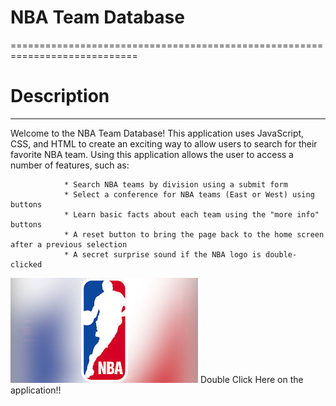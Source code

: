# NBA Team Database #
============================================================================

# Description
----------------------------------------------------------------------------
 Welcome to the NBA Team Database! This application uses JavaScript, CSS, and HTML to create an exciting way to allow users to search for their favorite NBA team. Using this application allows the user to access a number of features, such as:
                
                * Search NBA teams by division using a submit form
                * Select a conference for NBA teams (East or West) using buttons
                * Learn basic facts about each team using the "more info" buttons
                * A reset button to bring the page back to the home screen after a previous selection
                * A secret surprise sound if the NBA logo is double-clicked

![Alt text](Media/NBA.jpeg)
Double Click Here on the application!!



